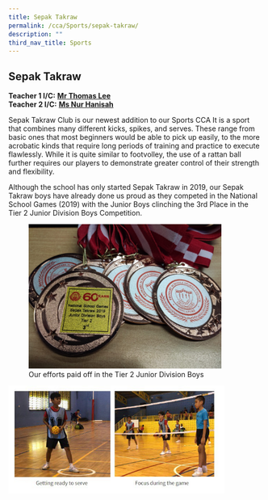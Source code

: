 ```yaml
---
title: Sepak Takraw
permalink: /cca/Sports/sepak-takraw/
description: ""
third_nav_title: Sports
---
```

## Sepak Takraw

**Teacher 1 I/C:** **[Mr Thomas Lee](mailto:lee_tee_kai_thomas@schools.gov.sg)** <br>
**Teacher 2 I/C:** **[Ms Nur Hanisah](mailto:nur_hanisah_mohd_johari_george@schools.gov.sg)**

Sepak Takraw Club is our newest addition to our Sports CCA It is a sport that combines many different kicks, spikes, and serves. These range from basic ones that most beginners would be able to pick up easily, to the more acrobatic kinds that require long periods of training and practice to execute flawlessly. While it is quite similar to footvolley, the use of a rattan ball further requires our players to demonstrate greater control of their strength and flexibility.

Although the school has only started Sepak Takraw in 2019, our Sepak Takraw boys have already done us proud as they competed in the National School Games (2019) with the Junior Boys clinching the 3rd Place in the Tier 2 Junior Division Boys Competition.

<figure>
<img src="/images/Our efforts paid off in the Tier 2 Junior Division Boys.jpg" style="width:90%">
<figcaption> Our efforts paid off in the Tier 2 Junior Division Boys
 </figcaption>
</figure>

<img src="/images/photo1668932405.jpeg" style="width:85%">